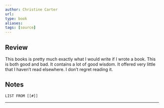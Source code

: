 ```yaml
---
author: Christine Carter
url: 
type: book
aliases: 
tags: [source]
---
```

## Review
This books is pretty much exactly what I would write if I wrote a book. This is both good and bad. It contains a lot of good wisdom. It offered very little that I haven’t read elsewhere. I don’t regret reading it.

## Notes
```dataview
LIST FROM [[#]]
```

---